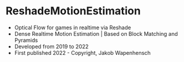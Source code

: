 # ReshadeMotionEstimation
- Optical Flow for games in realtime via Reshade
- Dense Realtime Motion Estimation | Based on Block Matching and Pyramids
- Developed from 2019 to 2022
- First published 2022 - Copyright, Jakob Wapenhensch
